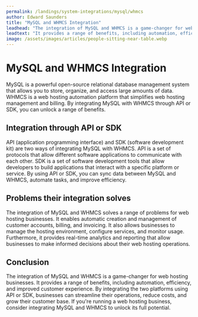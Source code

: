 ```yaml
---
permalink: /landings/system-integrations/mysql/whmcs
author: Edward Saunders
title: "MySQL and WHMCS Integration"
leadhead: "The integration of MySQL and WHMCS is a game-changer for web hosting businesses"
leadtext: "It provides a range of benefits, including automation, efficiency, and improved customer experience. By integrating the two platforms using API or SDK, businesses can streamline their operations, reduce costs, and grow their customer base. If you're running a web hosting business, consider integrating MySQL and WHMCS to unlock its full potential."
image: /assets/images/articles/people-sitting-near-table.webp
---
```

<div class="arttext">  <h1>MySQL and WHMCS Integration</h1>
  <p>MySQL is a powerful open-source relational database management system that allows you to store, organize, and access large amounts of data. WHMCS is a web hosting automation platform that simplifies web hosting management and billing. By integrating MySQL with WHMCS through API or SDK, you can unlock a range of benefits.</p>
  
  <h2>Integration through API or SDK</h2>
  <p>API (application programming interface) and SDK (software development kit) are two ways of integrating MySQL with WHMCS. API is a set of protocols that allow different software applications to communicate with each other. SDK is a set of software development tools that allow developers to build applications that interact with a specific platform or service. By using API or SDK, you can sync data between MySQL and WHMCS, automate tasks, and improve efficiency.</p>
  
  <h2>Problems their integration solves</h2>
  <p>The integration of MySQL and WHMCS solves a range of problems for web hosting businesses. It enables automatic creation and management of customer accounts, billing, and invoicing. It also allows businesses to manage the hosting environment, configure services, and monitor usage. Furthermore, it provides real-time analytics and reporting that allow businesses to make informed decisions about their web hosting operations.</p>

  <h2>Conclusion</h2>
  <p>The integration of MySQL and WHMCS is a game-changer for web hosting businesses. It provides a range of benefits, including automation, efficiency, and improved customer experience. By integrating the two platforms using API or SDK, businesses can streamline their operations, reduce costs, and grow their customer base. If you're running a web hosting business, consider integrating MySQL and WHMCS to unlock its full potential.</p>

</div>